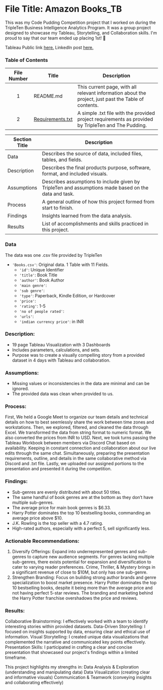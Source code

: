 # File Title: Amazon Books_TB

This was my Code Pudding Competition project that I worked on during the TripleTen Business Intelligence Analytics Program. It was a group project designed to showcase my Tableau, Storytelling, and Collaboration skills. I'm proud to say that our team ended up placing 1st! 🥇

Tableau Public link <a href='https://public.tableau.com/app/profile/kseniya.gormash/viz/AmazonBooksPerformance_17117416448700/AuthorImpact' target=_blank><u>here</u>.</a>
LinkedIn post <a href='https://www.linkedin.com/feed/update/urn:li:activity:7184218661593784321/' target=_blank><u>here</u>.</a>

### Table of Contents
| File Number | Title | Description |
| :-----------: | ----------- |----------- |
| 1 | README.md | This current page, with all relevant information about the project, just past the Table of contents. |
| 2 | [Requirements.txt](https://github.com/simrandulai/Data_projects_TripleTen/blob/main/Amazon%20Books/Requirements.txt) | A simple .txt file with the provided project requirements as provided by TripleTen and The Pudding. |

| Section Title | Description |
| ----------- |----------- |
| Data | Describes the source of data, included files, tables, and fields. |
| Description | Describes the final products purpose, software, format, and included visuals. |
| Assumptions | Describes assumptions to include given by TripleTen and assumptions made based on the data and task. |
| Process | A general outline of how this project formed from start to finish. |
| Findings | Insights learned from the data analysis. |
| Results | List of accomplishments and skills practiced in this project. |

### Data
The data was one .csv file provided by TripleTen
- `'Books.csv'`: Original data. 1 Table with 11 Fields.
    - `'id'`: Unique Identifier
    - `'title'`: Book Title
    - `'author'`: Book Author
    - `'main genre'`: 
    - `'sub genre'`:
    - `'type'`: Paperback, Kindle Edition, or Hardcover
    - `'price'`: 
    - `'rating'`: 1-5
    - `'no of people rated'`:
    - `'urls'`:
    - `'indian currency price'`: in INR

### Description:
- 19 page Tableau Visualization with 3 Dashboards
- Includes parameters, calculations, and sets.
- Purpose was to create a visually compelling story from a provided dataset in 4 days with Tableau and collaboration.

### Assumptions:
- Missing values or inconsistencies in the data are minimal and can be ignored.
- The provided data was clean when provided to us.

### Process:
First, We held a Google Meet to organize our team details and technical details on how to best seemlessly share the work between time zones and workstations.
Then, we explored, filtered, and cleaned the data through Excel. We transformed the data from string format to numeric format. We also converted the prices from INR to USD. 
Next, we took turns passing the Tableau Workbook between members via Discord Chat based on availability. Keeping in constant connection and collaboration about our live edits through the same chat.
Simultaneously, preparing the presentation requirements, outline, and details in the same collaborative method via Discord and .txt file.
Lastly, we uploaded our assigned portions to the presentation and presented it during the competition.

### Findings:
- Sub-genres are evenly distributed with about 50 titles. 
- The same handful of book genres are at the bottom as they don’t have multiple sub-genres. 
- The average price for main book genres is $6.33.
- Harry Potter dominates the top 10 bestselling books, commanding an average price above $10.
- J.K. Rowling is the top seller with a 4.7 rating.
- High-rated authors, especially with a perfect 5, sell significantly less.

### Actionable Recommendations:
1. Diversify Offerings: Expand into underrepresented genres and sub-genres to capture new audience segments.
For genres lacking multiple sub-genres, there exists potential for expansion and diversification to cater to varying reader preferences.
Crime, Thriller, & Mystery brings in a significant revenue of close to $10M, but only has one sub-genre. 
2. Strengthen Branding: Focus on building strong author brands and genre specialization to boost market presence.
Harry Potter dominates the top 10 bestselling books, despite it being more than the average price and not having perfect 5-star reviews. 
The branding and marketing behind the Harry Potter franchise overshadows the price and reviews. 

### Results:
Collaborative Brainstorming: I effectively worked with a team to identify interesting stories within provided datasets.
Data-Driven Storytelling: I focused on insights supported by data, ensuring clear and ethical use of information.
Visual Storytelling: I created unique data visualizations that complemented the narrative and communicated key points effectively.
Presentation Skills: I participated in crafting a clear and concise presentation that showcased our project's findings within a limited timeframe.

This project highlights my strengths in:
Data Analysis & Exploration (understanding and manipulating data)
Data Visualization (creating clear and informative visuals)
Communication & Teamwork (conveying insights and collaborating effectively)
